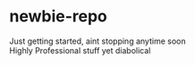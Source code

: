 # newbie-repo
Just getting started, aint stopping anytime soon
<br>
Highly Professional stuff yet diabolical
